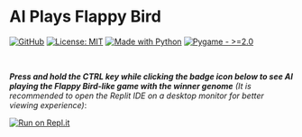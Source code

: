 # AI Plays Flappy Bird
[![GitHub](https://badgen.net/badge/icon/GitHub?icon=github&color=black&label)](https://github.com/MaxineXiong)
[![License: MIT](https://img.shields.io/badge/License-MIT-yellow.svg)](https://opensource.org/licenses/MIT)
[![Made with Python](https://img.shields.io/badge/Python->=3.6-blue?logo=python&logoColor=white)](https://www.python.org)
[![Pygame - >=2.0](https://img.shields.io/badge/Pygame->=2.0-ADFF2F)](https://www.pygame.org/docs/)


<br/>

_**Press and hold the CTRL key while clicking the badge icon below to see AI playing the Flappy Bird-like game with the winner genome** (It is recommended to open the Replit IDE on a desktop monitor for better viewing experience)_:

[![Run on Repl.it](https://replit.com/badge/github/MaxineXiong/AI-Plays-Flappy-Bird.git)](https://replit.com/@MaxineXiong/AI-Plays-Flappy-Bird?v=1)
